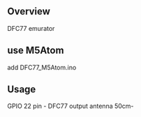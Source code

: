 ## Overview

DFC77 emurator

## use M5Atom

add DFC77_M5Atom.ino

## Usage

GPIO 22 pin - DFC77 output antenna 50cm-
